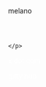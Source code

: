 <!DOCTYPE html>
<html lang="en">
<head>
  <meta charset="UTF-8">
  <meta name="viewport" content="width=device-width, initial-scale=1.0">
  <title>Hello World</title>
 <link rel="icon" type="image/jpeg" href="images/mels.jpg">
  <link rel="stylesheet" href="main.css">
  <link rel="preconnect" href="https://fonts.googleapis.com">
  <link rel="preconnect" href="https://fonts.gstatic.com" crossorigin>
  <link href="https://fonts.googleapis.com/css2?family=Space+Mono:ital,wght@0,400;0,700;1,400;1,700&display=swap" rel="stylesheet">
</head>
<body>
  
<div class="desktop-1">
  <div class="breadcrumbs"></div>
  <div class="melano">
    melano
  </div>
  <header>
    
  </header>
  <div class="line-1">
  </div>
  <p class="about">
    <span class="about-sub-32"></span><span class="about-sub-26"></span><span></span>
    <p class="about-text">
      
    </p>
  
  
  <a href="https://www.x.com" class="xdot-com" id="xdot-com"></a>
  <span class="xdot-com" style="color: white; cursor: pointer;" onclick="window.location.href='https://twitter.com/melqtx';">
     x dot com
  </span>

  <a href="https://www.github.com" class="xdot-com" id="xdot-com"></a>
  <span class="github" style="color: white; cursor: pointer;" onclick="window.location.href='https://github.com/koutlaw/koutlaw';">
    gitty hub
  </span>
  
</div>

</body>
</html>


